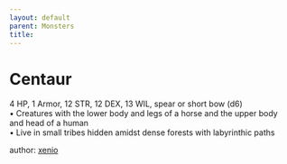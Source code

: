 ```yaml
---
layout: default
parent: Monsters 
title: 
--- 
```

# Centaur
4 HP, 1 Armor, 12 STR, 12 DEX, 13 WIL, spear or short bow (d6)  
• Creatures with the lower body and legs of a horse and the upper body and head of a human  
• Live in small tribes hidden amidst dense forests with labyrinthic paths  





author: [xenio](https://xenioinabottle.blogspot.com/2021/02/classic-monsters-for-cairnito-part-1.html) 


